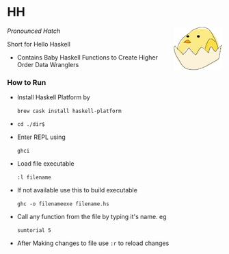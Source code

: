 # HH

<img align='right' src='inspiration.png' height=100px>

_Pronounced Hatch_

Short for Hello Haskell

* Contains Baby Haskell Functions to Create Higher Order Data Wranglers

### How to Run

* Install Haskell Platform by

  `brew cask install haskell-platform`

*  `cd ./dir$`

* Enter REPL using

  `ghci`

* Load file executable

  `:l filename`

* If not available use this to build executable

  `ghc -o filenameexe filename.hs`

* Call any function from the file by typing it's name. eg

  `sumtorial 5`

* After Making changes to file use `:r` to reload changes
